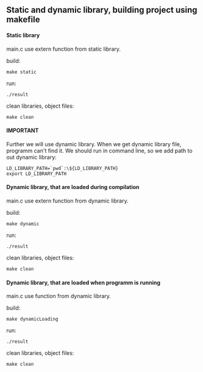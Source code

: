 ## Static and dynamic library, building project using makefile

#### Static library

main.c use extern function from static library.

build: 

    make static

run: 

    ./result

clean libraries, object files: 

    make clean

#### IMPORTANT

Further we will use dynamic library. When we get dynamic library file, programm can't find it.
We should run in command line, so we add path to out dynamic library: 

    LD_LIBRARY_PATH=`pwd`:\${LD_LIBRARY_PATH}
    export LD_LIBRARY_PATH

#### Dynamic library, that are loaded during compilation

main.c use extern function from dynamic library.

build: 

    make dynamic

run: 

    ./result

clean libraries, object files: 

    make clean

#### Dynamic library, that are loaded when programm is running

main.c use function from dynamic library.

build: 

    make dynamicLoading

run: 

    ./result

clean libraries, object files: 

    make clean





